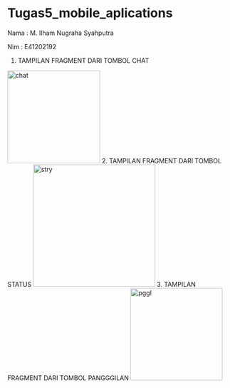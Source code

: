 # Tugas5_mobile_aplications
Nama : M. Ilham Nugraha Syahputra

Nim : E41202192
1. TAMPILAN FRAGMENT DARI TOMBOL CHAT
<img width="208" alt="chat" src="https://user-images.githubusercontent.com/80625504/137165070-7405cfeb-75d3-4239-87cc-eb75a3a4fc4f.PNG">
2. TAMPILAN FRAGMENT DARI TOMBOL STATUS
<img width="274" alt="stry" src="https://user-images.githubusercontent.com/80625504/137165091-f21f6041-1365-4036-b82e-8ae2dca8df12.PNG">
3. TAMPILAN FRAGMENT DARI TOMBOL PANGGGILAN
<img width="207" alt="pggl" src="https://user-images.githubusercontent.com/80625504/137165085-3680f23e-84ae-4dc7-b28a-dd1e52f9ee4c.PNG">


